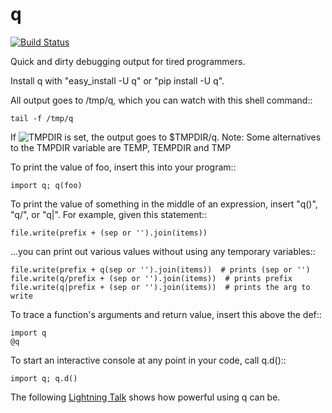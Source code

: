 q
=

[![Build Status](https://travis-ci.org/zestyping/q.svg)](https://travis-ci.org/zestyping/q)

Quick and dirty debugging output for tired programmers.

Install q with "easy\_install -U q" or "pip install -U q".

All output goes to /tmp/q, which you can watch with this shell command::

    tail -f /tmp/q

If ![TMPDIR](https://en.wikipedia.org/wiki/TMPDIR) is set, the output goes to $TMPDIR/q.
Note: Some alternatives to the TMPDIR variable are TEMP, TEMPDIR and TMP

To print the value of foo, insert this into your program::

    import q; q(foo)

To print the value of something in the middle of an expression, insert
"q()", "q/", or "q|".  For example, given this statement::

    file.write(prefix + (sep or '').join(items))

...you can print out various values without using any temporary variables::

    file.write(prefix + q(sep or '').join(items))  # prints (sep or '')
    file.write(q/prefix + (sep or '').join(items))  # prints prefix
    file.write(q|prefix + (sep or '').join(items))  # prints the arg to write

To trace a function's arguments and return value, insert this above the def::

    import q
    @q

To start an interactive console at any point in your code, call q.d()::

    import q; q.d()

The following
[Lightning Talk](http://pyvideo.org/video/1858/sunday-evening-lightning-talks#t=25m15s)
shows how powerful using q can be.
